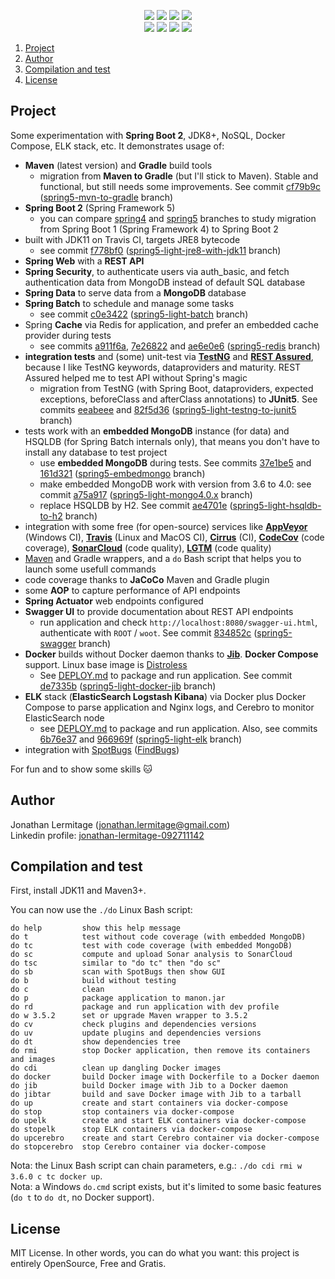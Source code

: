<p align="center">
    <a href="https://ci.appveyor.com/project/jonathanlermitage/manon"><img src="https://ci.appveyor.com/api/projects/status/3tfcq04yte3ff1iq?svg=true"/></a>
    <a href="https://travis-ci.org/jonathanlermitage/manon"><img src="https://travis-ci.org/jonathanlermitage/manon.svg?branch=spring5-light"/></a>
    <a href="http://cirrus-ci.com/github/jonathanlermitage/manon/spring5-light"><img src="https://api.cirrus-ci.com/github/jonathanlermitage/manon.svg?branch=spring5-light"/></a>
    <a href="https://github.com/jonathanlermitage/manon/blob/master/LICENSE.txt"><img src="https://img.shields.io/github/license/jonathanlermitage/manon.svg"/></a>
    <br/>
    <a href="https://sonarcloud.io/dashboard?id=nanon%3Amanon-light"><img src="https://sonarcloud.io/api/project_badges/measure?project=nanon%3Amanon-light&metric=alert_status"/></a>
    <a href="https://codecov.io/gh/jonathanlermitage/manon/branch/spring5-light"><img src="https://codecov.io/gh/jonathanlermitage/manon/branch/spring5-light/graph/badge.svg"/></a>
    <a href="https://lgtm.com/projects/g/jonathanlermitage/manon/alerts/"><img src="https://img.shields.io/lgtm/alerts/g/jonathanlermitage/manon.svg?logo=lgtm&logoWidth=18"/></a>
    <a href="https://lgtm.com/projects/g/jonathanlermitage/manon/context:java"><img src="https://img.shields.io/lgtm/grade/java/g/jonathanlermitage/manon.svg?logo=lgtm&logoWidth=18"/></a>
</p>

1. [Project](https://github.com/jonathanlermitage/manon#project)  
2. [Author](https://github.com/jonathanlermitage/manon#author)
3. [Compilation and test](https://github.com/jonathanlermitage/manon#compilation-and-test)
4. [License](https://github.com/jonathanlermitage/manon#license)

## Project

Some experimentation with **Spring Boot 2**, JDK8+, NoSQL, Docker Compose, ELK stack, etc. It demonstrates usage of:

* **Maven** (latest version) and **Gradle** build tools
  * migration from **Maven to Gradle** (but I'll stick to Maven). Stable and functional, but still needs some improvements. See commit [cf79b9c](https://github.com/jonathanlermitage/manon/commit/cf79b9c1f0a7eee7ffcd8a1fd0b1e05e11f1de75) ([spring5-mvn-to-gradle](https://github.com/jonathanlermitage/manon/tree/spring5-mvn-to-gradle) branch)
* **Spring Boot 2** (Spring Framework 5)
  * you can compare [spring4](https://github.com/jonathanlermitage/manon/tree/spring4) and [spring5](https://github.com/jonathanlermitage/manon/tree/spring5) branches to study migration from Spring Boot 1 (Spring Framework 4) to Spring Boot 2
* built with JDK11 on Travis CI, targets JRE8 bytecode
  * see commit [f778bf0](https://github.com/jonathanlermitage/manon/commit/f778bf072ebcd951082be934ef4b4af763beb103) ([spring5-light-jre8-with-jdk11](https://github.com/jonathanlermitage/manon/tree/spring5-light-jre8-with-jdk11) branch)
* **Spring Web** with a **REST API**
* **Spring Security**, to authenticate users via auth_basic, and fetch authentication data from MongoDB instead of default SQL database 
* **Spring Data** to serve data from a **MongoDB** database
* **Spring Batch** to schedule and manage some tasks
  * see commit [c0e3422](https://github.com/jonathanlermitage/manon/commit/c0e3422fcce5522c3320dd1a2eed65950e321621) ([spring5-light-batch](https://github.com/jonathanlermitage/manon/tree/spring5-light-batch) branch)
* Spring **Cache** via Redis for application, and prefer an embedded cache provider during tests
  * see commits [a911f6a](https://github.com/jonathanlermitage/manon/commit/a911f6a08ce67b3b302f4ea3d17a73e8a0dcd6e6), [7e26822](https://github.com/jonathanlermitage/manon/commit/7e268222a745e5bbb88129d99b91379bafac7f58) and [ae6e0e6](https://github.com/jonathanlermitage/manon/commit/ae6e0e69ac37dbe44b51f449600943e09b9b149b) ([spring5-redis](https://github.com/jonathanlermitage/manon/tree/spring5-redis) branch)
* **integration tests** and (some) unit-test via **[TestNG](https://testng.org)** and **[REST Assured](http://rest-assured.io)**, because I like TestNG keywords, dataproviders and maturity. REST Assured helped me to test API without Spring's magic
  * migration from TestNG (with Spring Boot, dataproviders, expected exceptions, beforeClass and afterClass annotations) to **JUnit5**. See commits [eeabeee](https://github.com/jonathanlermitage/manon/commit/eeabeee30c02d26b2437aea235aad45db319f3e3) and [82f5d36](https://github.com/jonathanlermitage/manon/commit/82f5d36bbfe38857c588c6c8f0717161b35455a5) ([spring5-light-testng-to-junit5](https://github.com/jonathanlermitage/manon/tree/spring5-light-testng-to-junit5) branch)
* tests work with an **embedded MongoDB** instance (for data) and HSQLDB (for Spring Batch internals only), that means you don't have to install any database to test project
  * use **embedded MongoDB** during tests. See commits [37e1be5](https://github.com/jonathanlermitage/manon/commit/37e1be5f01c3ffa6ecf4d9c3e558b4ffb297227f) and [161d321](https://github.com/jonathanlermitage/manon/commit/161d3214ab72e76a2f041bbe8914077137513fb7) ([spring5-embedmongo](https://github.com/jonathanlermitage/manon/tree/spring5-embedmongo) branch)
  * make embedded MongoDB work with version from 3.6 to 4.0: see commit [a75a917](https://github.com/jonathanlermitage/manon/commit/a75a9178211233c24a6ac7001559fdfdf3413cd2) ([spring5-light-mongo4.0.x](https://github.com/jonathanlermitage/manon/tree/spring5-light-mongo4.0.x) branch)
  * replace HSQLDB by H2. See commit [ae4701e](https://github.com/jonathanlermitage/manon/commit/ae4701e6b0ed490aed32c5b07c84c5b52711188b) ([spring5-light-hsqldb-to-h2](https://github.com/jonathanlermitage/manon/tree/spring5-light-hsqldb-to-h2) branch)
* integration with some free (for open-source) services like **[AppVeyor](https://ci.appveyor.com/project/jonathanlermitage/manon)** (Windows CI), **[Travis](https://travis-ci.org/jonathanlermitage/manon)** (Linux and MacOS CI), **[Cirrus](https://cirrus-ci.com)** (CI), **[CodeCov](https://codecov.io/gh/jonathanlermitage/manon)** (code coverage), **[SonarCloud](https://sonarcloud.io/dashboard?id=nanon:manon)** (code quality), **[LGTM](https://lgtm.com/)** (code quality) 
* [Maven](https://github.com/takari/maven-wrapper) and Gradle wrappers, and a `do` Bash script that helps you to launch some usefull commands
* code coverage thanks to **JaCoCo** Maven and Gradle plugin
* some **AOP** to capture performance of API endpoints
* **Spring Actuator** web endpoints configured
* **Swagger UI** to provide documentation about REST API endpoints
  * run application and check `http://localhost:8080/swagger-ui.html`, authenticate with `ROOT` / `woot`. See commit [834852c](https://github.com/jonathanlermitage/manon/commit/834852cd5ce8bbb869a189aecdd90097c9168152) ([spring5-swagger](https://github.com/jonathanlermitage/manon/tree/spring5-swagger) branch)
* **Docker** builds without Docker daemon thanks to **[Jib](https://github.com/GoogleContainerTools/jib)**. **Docker Compose** support. Linux base image is [Distroless](https://github.com/GoogleContainerTools/distroless)
  * See [DEPLOY.md](DEPLOY.md) to package and run application. See commit [de7335b](https://github.com/jonathanlermitage/manon/commit/de7335b2be850ca6a7b683bdbe2b86adc990b594) ([spring5-light-docker-jib](https://github.com/jonathanlermitage/manon/tree/spring5-light-docker-jib) branch)
* **ELK** stack (**ElasticSearch Logstash Kibana**) via Docker plus Docker Compose to parse application and Nginx logs, and Cerebro to monitor ElasticSearch node
  * see [DEPLOY.md](DEPLOY.md) to package and run application. Also, see commits [6b76e37](https://github.com/jonathanlermitage/manon/commit/6b76e376566fd34b4b3521dc6c60eaf7c30c1c22) and [966969f](https://github.com/jonathanlermitage/manon/commit/966969fc16277be3ec8605592f5ed7ae90ba7024) ([spring5-light-elk](https://github.com/jonathanlermitage/manon/tree/spring5-light-elk) branch)
* integration with [SpotBugs](https://github.com/find-sec-bugs/find-sec-bugs/wiki/Maven-configuration) ([FindBugs](http://findbugs.sourceforge.net))

For fun and to show some skills :cat:

## Author

Jonathan Lermitage (<jonathan.lermitage@gmail.com>)  
Linkedin profile: [jonathan-lermitage-092711142](https://www.linkedin.com/in/jonathan-lermitage-092711142/)

## Compilation and test

First, install JDK11 and Maven3+.
  
You can now use the `./do` Linux Bash script:  
```
do help         show this help message
do t            test without code coverage (with embedded MongoDB)
do tc           test with code coverage (with embedded MongoDB)
do sc           compute and upload Sonar analysis to SonarCloud
do tsc          similar to "do tc" then "do sc"
do sb           scan with SpotBugs then show GUI
do b            build without testing
do c            clean
do p            package application to manon.jar
do rd           package and run application with dev profile 
do w 3.5.2      set or upgrade Maven wrapper to 3.5.2
do cv           check plugins and dependencies versions
do uv           update plugins and dependencies versions
do dt           show dependencies tree
do rmi          stop Docker application, then remove its containers and images
do cdi          clean up dangling Docker images
do docker       build Docker image with Dockerfile to a Docker daemon
do jib          build Docker image with Jib to a Docker daemon
do jibtar       build and save Docker image with Jib to a tarball
do up           create and start containers via docker-compose
do stop         stop containers via docker-compose
do upelk        create and start ELK containers via docker-compose
do stopelk      stop ELK containers via docker-compose
do upcerebro    create and start Cerebro container via docker-compose
do stopcerebro  stop Cerebro container via docker-compose
```

Nota: the Linux Bash script can chain parameters, e.g.: `./do cdi rmi w 3.6.0 c tc docker up`.  
Nota: a Windows `do.cmd` script exists, but it's limited to some basic features (`do t` to `do dt`, no Docker support).

## License

MIT License. In other words, you can do what you want: this project is entirely OpenSource, Free and Gratis.
